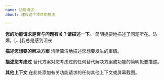```yaml
---
name: 功能请求
about: 建议这个项目的想法

---
```


**您的功能请求是否与问题有关？请描述一下。**
简明扼要地描述了问题所在。防爆。[...]我总是感到沮丧

**描述您想要的解决方案**
清晰简洁地描述您想要发生的事情。

**描述您考虑过**
替代方案对您考虑过的任何替代解决方案或功能的简明扼要描述。

**其他上下文**
在此处添加有关功能请求的任何其他上下文或屏幕截图。

